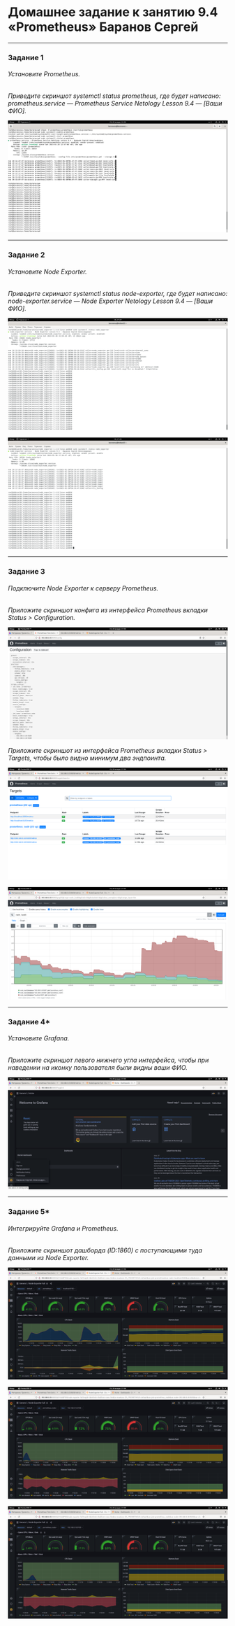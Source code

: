 # Домашнее задание к занятию 9.4 «Prometheus» Баранов Сергей


---

### Задание 1

###### Установите Prometheus.

*Приведите скриншот systemctl status prometheus, где будет написано: prometheus.service — Prometheus Service Netology Lesson 9.4 — [Ваши ФИО].*

![monitoring](https://github.com/12sergey12/9.4_Prometheus/blob/main/images/9.4-1.png)


---

### Задание 2

###### Установите Node Exporter.

*Приведите скриншот systemctl status node-exporter, где будет написано: node-exporter.service — Node Exporter Netology Lesson 9.4 — [Ваши ФИО].*

![monitoring](https://github.com/12sergey12/9.4_Prometheus/blob/main/images/9.4-2%20vm1systemctl.png)

![monitoring](https://github.com/12sergey12/9.4_Prometheus/blob/main/images/9.4-2%20vm2systemctl.png)


---

### Задание 3

###### Подключите Node Exporter к серверу Prometheus.

*Приложите скриншот конфига из интерфейса Prometheus вкладки Status > Configuration.*

![monitoring](https://github.com/12sergey12/9.4_Prometheus/blob/main/images/9.4-31%20configuration.png)

*Приложите скриншот из интерфейса Prometheus вкладки Status > Targets, чтобы было видно минимум два эндпоинта.*

![monitoring](https://github.com/12sergey12/9.4_Prometheus/blob/main/images/9.4-32%20Targets.png)

![monitoring](https://github.com/12sergey12/9.4_Prometheus/blob/main/images/9.4-33%20Graph.png)


---

### Задание 4*

###### Установите Grafana.

*Приложите скриншот левого нижнего угла интерфейса, чтобы при наведении на иконку пользователя были видны ваши ФИО.*

![monitoring](https://github.com/12sergey12/9.4_Prometheus/blob/main/images/9.4-4%20Grafana%20%D0%A4%D0%98%D0%9E.png)


---

### Задание 5*

###### Интегрируйте Grafana и Prometheus.

*Приложите скриншот дашборда (ID:1860) с поступающими туда данными из Node Exporter.*

![monitoring](https://github.com/12sergey12/9.4_Prometheus/blob/main/images/9.4-5_Prometheus_localhost.png)

![monitoring](https://github.com/12sergey12/9.4_Prometheus/blob/main/images/9.4-5_Prometheus_node_192.168.0.16.png)

![monitoring](https://github.com/12sergey12/9.4_Prometheus/blob/main/images/9.4-5_Prometheus_node_192.168.0.18.png)
